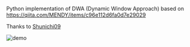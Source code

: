 Python implementation of DWA (Dynamic Window Approach) based on https://qiita.com/MENDY/items/c96e112d6fa0d7e29029

Thanks to [Shunichi09](https://github.com/Shunichi09)

![demo](https://raw.githubusercontent.com/estshorter/dwa/demo/dwa.gif)
